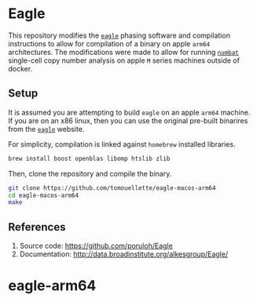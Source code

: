 # Eagle

This repository modifies the [`eagle`](https://alkesgroup.broadinstitute.org/Eagle/) phasing software and compilation instructions to allow for compilation of a binary on apple `arm64` architectures. The modifications were made to allow for running [`numbat`](https://github.com/kharchenkolab/numbat) single-cell copy number analysis on apple `M` series machines outside of docker.

## Setup

It is assumed you are attempting to build `eagle` on an apple `arm64` machine. If you are on an x86 linux, then you can use the original pre-built binarires from the [`eagle`](https://alkesgroup.broadinstitute.org/Eagle/) website.

For simplicity, compilation is linked against `homebrew` installed libraries.

```bash
brew install boost openblas libomp htslib zlib
```

Then, clone the repository and compile the binary.

```bash
git clone https://github.com/tomouellette/eagle-macos-arm64
cd eagle-macos-arm64
make    
```

## References

1. Source code: https://github.com/poruloh/Eagle
2. Documentation: http://data.broadinstitute.org/alkesgroup/Eagle/
# eagle-arm64
